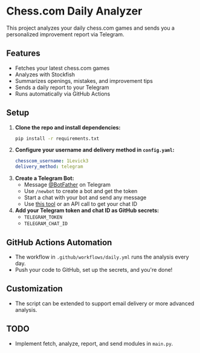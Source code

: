 # Chess.com Daily Analyzer

This project analyzes your daily chess.com games and sends you a personalized improvement report via Telegram.

## Features
- Fetches your latest chess.com games
- Analyzes with Stockfish
- Summarizes openings, mistakes, and improvement tips
- Sends a daily report to your Telegram
- Runs automatically via GitHub Actions

## Setup
1. **Clone the repo and install dependencies:**
   ```bash
   pip install -r requirements.txt
   ```
2. **Configure your username and delivery method in `config.yaml`:**
   ```yaml
   chesscom_username: 1Levick3
   delivery_method: telegram
   ```
3. **Create a Telegram Bot:**
   - Message [@BotFather](https://t.me/BotFather) on Telegram
   - Use `/newbot` to create a bot and get the token
   - Start a chat with your bot and send any message
   - Use [this tool](https://t.me/userinfobot) or an API call to get your chat ID
4. **Add your Telegram token and chat ID as GitHub secrets:**
   - `TELEGRAM_TOKEN`
   - `TELEGRAM_CHAT_ID`

## GitHub Actions Automation
- The workflow in `.github/workflows/daily.yml` runs the analysis every day.
- Push your code to GitHub, set up the secrets, and you're done!

## Customization
- The script can be extended to support email delivery or more advanced analysis.

## TODO
- Implement fetch, analyze, report, and send modules in `main.py`. 